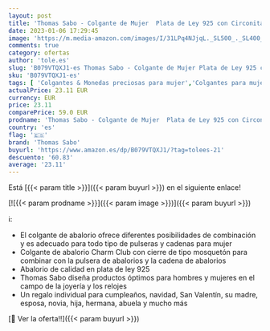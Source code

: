 ```yaml
---
layout: post
title: 'Thomas Sabo - Colgante de Mujer  Plata de Ley 925 con Circonitas Blancas  Dorado  6 cm  Letra Z'
date: 2023-01-06 17:29:45
image: 'https://m.media-amazon.com/images/I/31LPq4NJjqL._SL500_._SL400_.jpg'
comments: true
category: ofertas
author: 'tole.es'
slug: 'B079VTQXJ1-es Thomas Sabo - Colgante de Mujer Plata de Ley 925 con...'
sku: 'B079VTQXJ1-es'
tags: [ 'Colgantes & Monedas preciosas para mujer','Colgantes para mujer','Joyería para mujer','Moda','Moda Mujer','de','ley','plata','thomas sabo','🇪🇸', ]
actualPrice: 23.11 EUR
currency: EUR
price: 23.11
comparePrice: 59.0 EUR
prodname: 'Thomas Sabo - Colgante de Mujer  Plata de Ley 925 con Circonitas Blancas  Dorado  6 cm  Letra Z'
country: 'es'
flag: '🇪🇸'
brand: 'Thomas Sabo'
buyurl: 'https://www.amazon.es/dp/B079VTQXJ1/?tag=tolees-21'
descuento: '60.83'
average: '23.11'
---
```


Está [{{< param title >}}]({{< param buyurl >}}) en el siguiente enlace!

[![{{< param prodname >}}]({{< param image >}})]({{< param buyurl >}})

ℹ️:

- El colgante de abalorio ofrece diferentes posibilidades de combinación y es adecuado para todo tipo de pulseras y cadenas para mujer
- Colgante de abalorio Charm Club con cierre de tipo mosquetón para combinar con la pulsera de abalorios y la cadena de abalorios
- Abalorio de calidad en plata de ley 925
- Thomas Sabo diseña productos óptimos para hombres y mujeres en el campo de la joyería y los relojes
- Un regalo individual para cumpleaños, navidad, San Valentín, su madre, esposa, novia, hija, hermana, abuela y mucho más

[🛒 Ver la oferta!!]({{< param buyurl >}})
